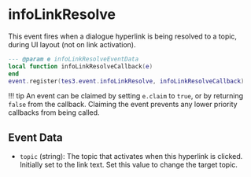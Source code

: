 <!---
	This file is autogenerated. Do not edit this file manually. Your changes will be ignored.
	More information: https://github.com/MWSE/MWSE/tree/master/docs
-->

# infoLinkResolve
<div class="search_terms" style="display: none">infolinkresolve</div>

This event fires when a dialogue hyperlink is being resolved to a topic, during UI layout (not on link activation).

```lua
--- @param e infoLinkResolveEventData
local function infoLinkResolveCallback(e)
end
event.register(tes3.event.infoLinkResolve, infoLinkResolveCallback)
```

!!! tip
	An event can be claimed by setting `e.claim` to `true`, or by returning `false` from the callback. Claiming the event prevents any lower priority callbacks from being called.

## Event Data

* `topic` (string): The topic that activates when this hyperlink is clicked. Initially set to the link text. Set this value to change the target topic.

